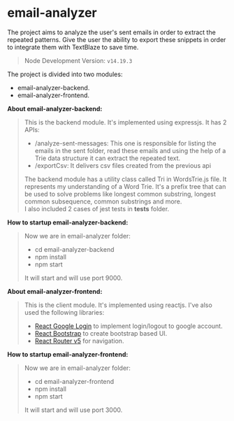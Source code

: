 # email-analyzer
The project aims to analyze the user's sent emails in order to extract the repeated patterns. Give the user the 
ability to export these snippets in order to integrate them with TextBlaze to save time.

> Node Development Version: `v14.19.3`

The project is divided into two modules:

- email-analyzer-backend.
- email-analyzer-frontend.

**About email-analyzer-backend:**
> This is the backend module. It's implemented using expressjs. 
> It has 2 APIs: 
> - /analyze-sent-messages: This one is responsible for listing the emails in the sent folder, read these emails and 
> using the help of a Trie data structure it can extract the repeated text.
> - /exportCsv: It delivers csv files created from the previous api
>
> The backend module has a utility class called Tri in WordsTrie.js file. It represents my understanding of a Word 
> Trie. It's a prefix tree that can be used to solve problems like longest common substring, longest common 
> subsequence, common substrings and more.                                                                           
>I also included 2 cases of jest tests in __tests__ folder. 
>
**How to startup email-analyzer-backend:**
>Now we are in email-analyzer folder:              
>- cd email-analyzer-backend
>- npm install
>- npm start                                                                                                         
>
> It will start and will use port 9000.
> 
>
**About email-analyzer-frontend:**
>This is the client module. It's implemented using reactjs. I've also used the following libraries:
> 
>- [React Google Login](https://github.com/anthonyjgrove/react-google-login) to implement login/logout to google 
   > account.
>- [React Bootstrap](https://react-bootstrap.github.io/) to create bootstrap based UI.
>- [React Router v5](https://v5.reactrouter.com/) for navigation.
>

**How to startup email-analyzer-frontend:**
>Now we are in email-analyzer folder:
>- cd email-analyzer-frontend
>- npm install
>- npm start   
>
> It will start and will use port 3000.
